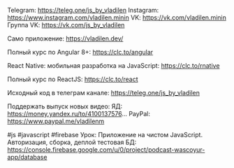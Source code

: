 Telegram: https://teleg.one/js_by_vladilen
Instagram: https://www.instagram.com/vladilen.minin
VK: https://vk.com/vladilen.minin
Группа VK: https://vk.com/js_by_vladilen

Само приложение:
https://vladilen.dev/

Полный курс по Angular 8+:
https://clc.to/angular

React Native: мобильная разработка на JavaScript:
https://clc.to/rnative

Полный курс по ReactJS:
https://clc.to/react

Исходный код в телеграм канале:
https://teleg.one/js_by_vladilen

Поддержать выпуск новых видео:
ЯД: https://money.yandex.ru/to/4100137576...
PayPal: https://www.paypal.me/vladilenm

#js #javascript #firebase
Урок: Приложение на чистом JavaScript. Авторизация, сборка, деплой
тестовая БД: https://console.firebase.google.com/u/0/project/podcast-wascoyur-app/database
